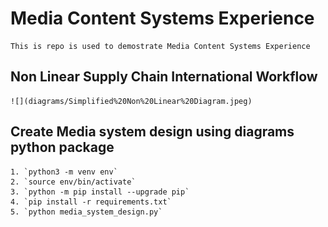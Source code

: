 # Media Content Systems Experience

    This is repo is used to demostrate Media Content Systems Experience

## Non Linear Supply Chain International Workflow

    ![](diagrams/Simplified%20Non%20Linear%20Diagram.jpeg)

## Create Media system design using diagrams python package
   
    1. `python3 -m venv env`
    2. `source env/bin/activate`
    3. `python -m pip install --upgrade pip`
    4. `pip install -r requirements.txt`
    5. `python media_system_design.py`